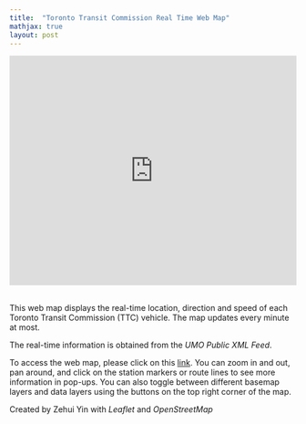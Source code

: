 ```yaml
---
title:  "Toronto Transit Commission Real Time Web Map"
mathjax: true
layout: post
---
```


<style>.embed-container {position: relative; padding-bottom: 80%; height: 0; max-width: 100%;} .embed-container iframe, .embed-container object, .embed-container iframe{position: absolute; top: 0; left: 0; width: 100%; height: 100%;} small{position: absolute; z-index: 40; bottom: 0; margin-bottom: -15px;}</style><div class="embed-container"><iframe width="500" height="400" frameborder="0" scrolling="no" marginheight="0" marginwidth="0" title="TTC_Web_Map" src="https://zehuiyin.github.io/TTC_realtime_location/"></iframe></div>
<p style="margin-bottom:0.8cm;"></p>

This web map displays the real-time location, direction and speed of each Toronto Transit Commission (TTC) vehicle. The map updates every minute at most.


<!-- readmore -->
The real-time information is obtained from the <i>UMO Public XML Feed</i>.

To access the web map, please click on this [link](https://zehuiyin.github.io/TTC_realtime_location/). You can zoom in and out, pan around, and click on the station markers or route lines to see more information in pop-ups. You can also toggle between different basemap layers and data layers using the buttons on the top right corner of the map.

Created by Zehui Yin with <i>Leaflet</i> and <i>OpenStreetMap</i>
